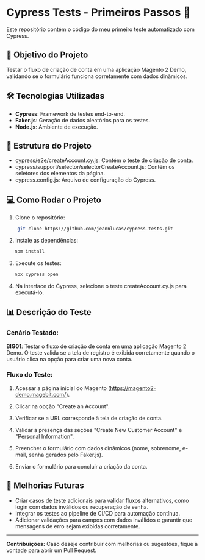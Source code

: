# Cypress Tests - Primeiros Passos 🧪

Este repositório contém o código do meu primeiro teste automatizado com Cypress.

## 🚀 Objetivo do Projeto

Testar o fluxo de criação de conta em uma aplicação Magento 2 Demo, validando se o formulário funciona corretamente com dados dinâmicos.

## 🛠️ Tecnologias Utilizadas

- **Cypress**: Framework de testes end-to-end.
- **Faker.js**: Geração de dados aleatórios para os testes.
- **Node.js**: Ambiente de execução.

## 📂 Estrutura do Projeto

- cypress/e2e/createAccount.cy.js: Contém o teste de criação de conta.
- cypress/support/selector/selectorCreateAccount.js: Contém os seletores dos elementos da página.
- cypress.config.js: Arquivo de configuração do Cypress.

## 💻 Como Rodar o Projeto

1. Clone o repositório:

```bash
    git clone https://github.com/jeannlucas/cypress-tests.git
```

2. Instale as dependências:

```bash
   npm install
```

3. Execute os testes:

```bash
   npx cypress open
```

4. Na interface do Cypress, selecione o teste createAccount.cy.js para executá-lo.

## 📊 Descrição do Teste

### Cenário Testado:

**BIG01**: Testar o fluxo de criação de conta em uma aplicação Magento 2 Demo. O teste valida se a tela de registro é exibida corretamente quando o usuário clica na opção para criar uma nova conta.

### Fluxo do Teste:

1. Acessar a página inicial do Magento (https://magento2-demo.magebit.com/).

2. Clicar na opção "Create an Account".
3. Verificar se a URL corresponde à tela de criação de conta.
4. Validar a presença das seções "Create New Customer Account" e "Personal Information".
5. Preencher o formulário com dados dinâmicos (nome, sobrenome, e-mail, senha gerados pelo Faker.js).
6. Enviar o formulário para concluir a criação da conta.

## 🔧 Melhorias Futuras

- Criar casos de teste adicionais para validar fluxos alternativos, como login com dados inválidos ou recuperação de senha.
- Integrar os testes ao pipeline de CI/CD para automação contínua.
- Adicionar validações para campos com dados inválidos e garantir que mensagens de erro sejam exibidas corretamente.

---

**Contribuições:** Caso deseje contribuir com melhorias ou sugestões, fique à vontade para abrir um Pull Request.
